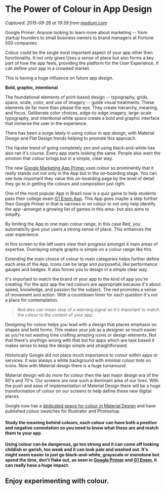 # The Power of Colour in App Design

_Captured: 2015-09-26 at 19:39 from [medium.com](https://medium.com/@nicknelo/why-use-colour-branding-in-apps-a95deba49dae)_

Google Primer: Anyone looking to learn more about marketing -- from startup founders to small business owners to brand managers at Fortune 500 companies.

Colour could be the single most important aspect of your app other then functionality. It not only gives Uses a sense of place but also forms a key part of how the app feels, providing the platform for the User Experience. It can define your app in a crowded market.

This is having a huge influence on future app design.

**Bold, graphic, intentional**

The foundational elements of print-based design -- typography, grids, space, scale, color, and use of imagery -- guide visual treatments. These elements do far more than please the eye. They create hierarchy, meaning, and focus. Deliberate color choices, edge-to-edge imagery, large-scale typography, and intentional white space create a bold and graphic interface that immerse the user in the experience.

There has been a surge lately in using colour in app design, with Material Design and Flat Design trends helping to promote this approach.

The hipster trend of going completely zen and using black-and-white has also ran it's course. Every app starts looking the same. People also want the emotion that colour brings but in a simple, clear way.

The new [Google Marketing App Primer ](https://www.yourprimer.com)uses colour so prominently that it really stands out not only in the App but in the on-boarding stage. You can see how important they value this on-boarding page by the level of detail they go to in getting the colours and composition just right.

One of the most popular App in Brazil now is a quiz game to help students pass their college exam [G1 Enem App](http://especiais.g1.globo.com/educacao/app-g1-enem/). This App goes maybe a step further then Google Primer in that is narrows in on colour to not only help identify the app -amongst a growing list of games in this area- but also aims to simplfy.

By limiting the App to one main colour range, in this case Red, you automaticlly give your users a strong sense of place. This enhances the user experience.

In this screen to the left users view their progress amongst 4 main areas of expertise. Overlaying simple graphs is simple on a colour range like this.

Extending the main choice of colour to main categories helps further define each area of the App. Icons can be large and purposeful, like performance gauges and badges. It also forces you to design in a simple clear way.

It's important to match the brand of your app to the kind of app you're creating. For the quiz app the red colours are appropriate because it's about speed, knowledge, and passion for the subject. The red promotes a sense of movement and action. With a countdown timer for each question it's not a place for contemplation.

> Red also can mean stop of a warning signal so it's important to match the colour to the context of your app.

Designing for colour helps you lead with a design that places emphasis on shapes and bold forms. This makes your job as a designer so much easier as you're not wasting time crafting amazing icons or design elements. Not that there's anythign wrong with that but for apps which are task based it makes sense to keep the design simple and straightforward.

Historically Google did not place much importance to colour within apps or services. It was always a white background with minimal colour tints on icons. Now with Material design there is a huge turnaround.

Material design will do more for colour then the last major design era of the 60's and 70's. Our screens are now such a dominant area of our lives. With the push and ease of implementation of Material Design there will be a huge transformation of colour on our screens to help define these new digital places.

Google now has a [dedicated space for colour in Material Design](http://www.google.com.br/design/spec/style/color.html#color-color-palette) and have published colour swatches for Illustrator and Photoshop.

#### Study the meaning behind colours, each colour can have both a positive and negative connotation so you need to know what these are and match them to your app

#### Using colour can be dangerous, go too strong and it can come off looking childish or garish, too weak and it can look pale and washed out. It's might seem easier to just go black-and-white, grayscale or monotone but spend the time, don't flake out, as seen in [Google Primer](https://www.yourprimer.com) and [G1 Enem](http://especiais.g1.globo.com/educacao/app-g1-enem/index.html), it can really have a huge impact.

## Enjoy experimenting with colour.
